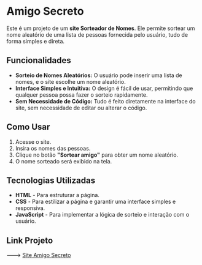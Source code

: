 # Amigo Secreto

Este é um projeto de um **site Sorteador de Nomes**. Ele permite sortear um nome aleatório de uma lista de pessoas fornecida pelo usuário, tudo de forma simples e direta.

## Funcionalidades

- **Sorteio de Nomes Aleatórios:** O usuário pode inserir uma lista de nomes, e o site escolhe um nome aleatório.
- **Interface Simples e Intuitiva:** O design é fácil de usar, permitindo que qualquer pessoa possa fazer o sorteio rapidamente.
- **Sem Necessidade de Código:** Tudo é feito diretamente na interface do site, sem necessidade de editar ou alterar o código.

## Como Usar

1. Acesse o site.
2. Insira os nomes das pessoas.
3. Clique no botão **"Sortear amigo"** para obter um nome aleatório.
4. O nome sorteado será exibido na tela.

## Tecnologias Utilizadas

- **HTML** - Para estruturar a página.
- **CSS** - Para estilizar a página e garantir uma interface simples e responsiva.
- **JavaScript** - Para implementar a lógica de sorteio e interação com o usuário.

## Link Projeto

---> [Site Amigo Secreto](https://amigo-secreto-mathedevss-projects.vercel.app/)


